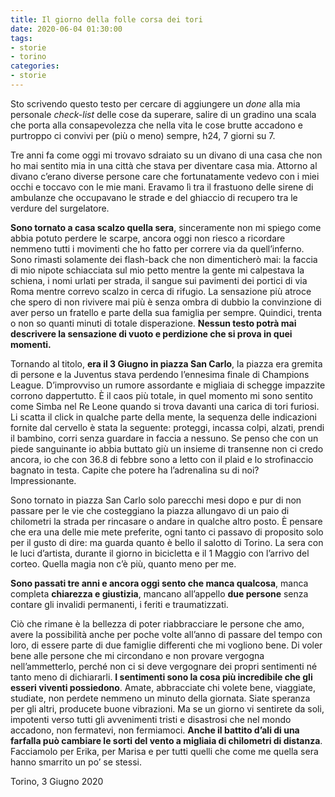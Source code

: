 ```yaml
---
title: Il giorno della folle corsa dei tori
date: 2020-06-04 01:30:00
tags:
- storie
- torino
categories:
- storie
---
```


Sto scrivendo questo testo per cercare di aggiungere un _done_ alla mia personale _check-list_ delle cose da superare, salire di un gradino una scala che porta alla consapevolezza che nella vita le cose brutte accadono e purtroppo ci convivi per (più o meno) sempre, h24, 7 giorni su 7.

Tre anni fa come oggi mi trovavo sdraiato su un divano di una casa che non ho mai sentito mia in una città che stava per diventare casa mia. Attorno al divano c’erano diverse persone care che fortunatamente vedevo con i miei occhi e toccavo con le mie mani. Eravamo lì tra il frastuono delle sirene di ambulanze che occupavano le strade e del ghiaccio di recupero tra le verdure del surgelatore.

**Sono tornato a casa scalzo quella sera**, sinceramente non mi spiego come abbia potuto perdere le scarpe, ancora oggi non riesco a ricordare nemmeno tutti i movimenti che ho fatto per correre via da quell’inferno.
Sono rimasti solamente dei flash-back che non dimenticherò mai: la faccia di mio nipote schiacciata sul mio petto mentre la gente mi calpestava la schiena, i nomi urlati per strada, il sangue sui pavimenti dei portici di via Roma mentre correvo scalzo in cerca di rifugio. La sensazione più atroce che spero di non rivivere mai più è senza ombra di dubbio la convinzione di aver perso un fratello e parte della sua famiglia per sempre. Quindici, trenta o non so quanti minuti di totale disperazione. **Nessun testo potrà mai descrivere la sensazione di vuoto e perdizione che si prova in quei momenti.**

Tornando al titolo, **era il 3 Giugno in piazza San Carlo**, la piazza era gremita di persone e la Juventus stava perdendo l’ennesima finale di Champions League. D’improvviso un rumore assordante e migliaia di schegge impazzite corrono dappertutto. È il caos più totale, in quel momento mi sono sentito come Simba nel Re Leone quando si trova davanti una carica di tori furiosi. Li scatta il click in qualche parte della mente, la sequenza delle indicazioni fornite dal cervello è stata la seguente: proteggi, incassa colpi, alzati, prendi il bambino, corri senza guardare in faccia a nessuno. Se penso che con un piede sanguinante io abbia buttato giù un insieme di transenne non ci credo ancora, io che con 36.8 di febbre sono a letto con il plaid e lo strofinaccio bagnato in testa. Capite che potere ha l’adrenalina su di noi? Impressionante.

Sono tornato in piazza San Carlo solo parecchi mesi dopo e pur di non passare per le vie che costeggiano la piazza allungavo di un paio di chilometri la strada per rincasare o andare in qualche altro posto. È pensare che era una delle mie mete preferite, ogni tanto ci passavo di proposito solo per il gusto di dire: ma guarda quanto è bello il salotto di Torino. La sera con le luci d’artista, durante il giorno in bicicletta e il 1 Maggio con l’arrivo del corteo. Quella magia non c’è più, quanto meno per me.

**Sono passati tre anni e ancora oggi sento che manca qualcosa**, manca completa **chiarezza e giustizia**, mancano all’appello **due persone** senza contare gli invalidi permanenti, i feriti e traumatizzati.

Ciò che rimane è la bellezza di poter riabbracciare le persone che amo, avere la possibilità anche per poche volte all’anno di passare del tempo con loro, di essere parte di due famiglie differenti che mi vogliono bene. Di voler bene alle persone che mi circondano e non provare vergogna nell’ammetterlo, perché non ci si deve vergognare dei propri sentimenti né tanto meno di dichiararli. **I sentimenti sono la cosa più incredibile che gli esseri viventi possiedono**. Amate, abbracciate chi volete bene, viaggiate, studiate, non perdete nemmeno un minuto della giornata. Siate speranza per gli altri, producete buone vibrazioni.
Ma se un giorno vi sentirete da soli, impotenti verso tutti gli avvenimenti tristi e disastrosi che nel mondo accadono, non fermatevi, non fermiamoci. **Anche il battito d’ali di una farfalla può cambiare le sorti del vento a migliaia di chilometri di distanza**. Facciamolo per Erika, per Marisa e per tutti quelli che come me quella sera hanno smarrito un po’ se stessi.

Torino, 3 Giugno 2020